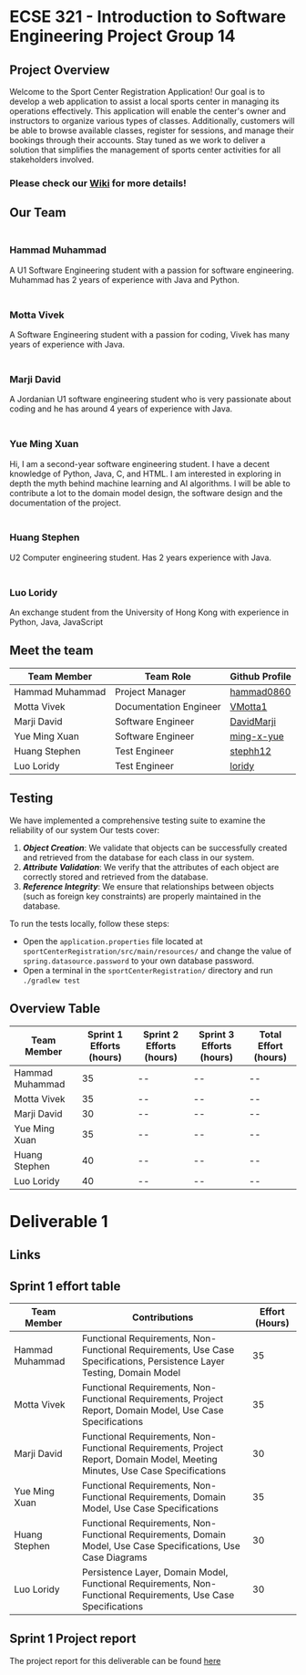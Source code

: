 # ECSE 321 - Introduction to Software Engineering Project Group 14

## Project Overview

Welcome to the Sport Center Registration Application! Our goal is to develop a web application to assist a local sports center in managing its operations effectively. This application will enable the center's owner and instructors to organize various types of classes. Additionally, customers will be able to browse available classes, register for sessions, and manage their bookings through their accounts. Stay tuned as we work to deliver a solution that simplifies the management of sports center activities for all stakeholders involved.


### Please check our [Wiki](https://github.com/McGill-ECSE321-Winter2024/project-group-14/wiki) for more details!

## Our Team
### <br> Hammad Muhammad
A U1 Software Engineering student with a passion for software engineering. Muhammad has 2 years of experience with Java and Python.
### <br> Motta Vivek
A Software Engineering student with a passion for coding, Vivek has many years of experience with Java.
### <br> Marji David
A Jordanian U1 software engineering student who is very passionate about coding and he has around 4 years of experience with Java.
### <br> Yue Ming Xuan <br>
Hi, I am a second-year software engineering student. I have a decent knowledge of Python, Java, C, and HTML. I am interested in exploring in depth the myth behind machine learning and AI algorithms. I will be able to contribute a lot to the domain model design, the software design and the documentation of the project.
### <br> Huang Stephen
U2 Computer engineering student. Has 2 years experience with Java.
### <br> Luo Loridy
An exchange student from the University of Hong Kong with experience in Python, Java, JavaScript

## Meet the team

| Team Member | Team Role | Github Profile |
| -- | -- | -- |
| Hammad Muhammad | Project Manager | [hammad0860](https://github.com/hammad0860) |
| Motta Vivek | Documentation Engineer | [VMotta1](https://github.com/VMotta1) |
| Marji David | Software Engineer | [DavidMarji](https://github.com/DavidMarji) |
| Yue Ming Xuan | Software Engineer | [ming-x-yue](https://github.com/ming-x-yue) |
| Huang Stephen | Test Engineer | [stephh12](https://github.com/stephh12) |
| Luo Loridy | Test Engineer | [loridy](https://github.com/loridy) |

## Testing
We have implemented a comprehensive testing suite to examine the reliability of our system
Our tests cover:
1. ***Object Creation***: We validate that objects can be successfully created and retrieved from the database for each class in our system.
2. ***Attribute Validation***: We verify that the attributes of each object are correctly stored and retrieved from the database.
3. ***Reference Integrity***: We ensure that relationships between objects (such as foreign key constraints) are properly maintained in the database.

To run the tests locally, follow these steps:
- Open the `application.properties` file located at `sportCenterRegistration/src/main/resources/` and change the value of `spring.datasource.password` to your own database password.
- Open a terminal in the `sportCenterRegistration/` directory and run `./gradlew test`




## Overview Table

| Team Member | Sprint 1 Efforts (hours)  | Sprint 2 Efforts (hours) |Sprint 3 Efforts (hours)| Total Effort (hours) |
| -- | -- | --  | -- | -- |
| Hammad Muhammad | 35 | -- | --  | -- |
| Motta Vivek | 35 | -- | -- | -- |
| Marji David | 30 | -- | -- | -- |
| Yue Ming Xuan | 35 | -- | -- | -- |
| Huang Stephen | 40 | -- | -- | -- |
| Luo Loridy | 40 | -- | -- | -- |

# Deliverable 1
## Links
## Sprint 1 effort table

| Team Member | Contributions  | Effort (Hours) |
| -- | -- | -- | 
| Hammad Muhammad | Functional Requirements, Non-Functional Requirements, Use Case Specifications, Persistence Layer Testing, Domain Model | 35 |
| Motta Vivek | Functional Requirements, Non-Functional Requirements, Project Report, Domain Model, Use Case Specifications | 35 |
| Marji David | Functional Requirements, Non-Functional Requirements, Project Report, Domain Model, Meeting Minutes, Use Case Specifications | 30 | 
| Yue Ming Xuan | Functional Requirements, Non-Functional Requirements, Domain Model, Use Case Specifications | 35 | 
| Huang Stephen | Functional Requirements, Non-Functional Requirements, Domain Model, Use Case Specifications, Use Case Diagrams | 30 |
| Luo Loridy | Persistence Layer, Domain Model, Functional Requirements, Non-Functional Requirements, Use Case Specifications | 30 |

## Sprint 1 Project report
The project report for this deliverable can be found [here](https://github.com/McGill-ECSE321-Winter2024/project-group-14/wiki/Sprint-Report-1)


